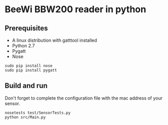 # BeeWi BBW200 reader in python

## Prerequisites
* A linux distribution with gatttool installed
* Python 2.7
* Pygatt
* Nose

```
sudo pip install nose
sudo pip install pygatt
```
## Build and run
Don't forget to complete the configuration file with the mac address of your sensor.

```
nosetests test/SensorTests.py
python src/Main.py
```